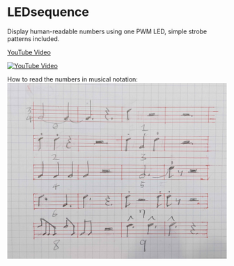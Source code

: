 # LEDsequence
Display human-readable numbers using one PWM LED, simple strobe patterns included. 

[YouTube Video](youtu.be/FTa1Aiam3wk)

[![YouTube Video](https://img.youtube.com/vi/FTa1Aiam3wk/0.jpg)](https://www.youtube.com/watch?v=FTa1Aiam3wk)

How to read the numbers in musical notation:
<img src="https://github.com/CCCanyon/LEDsequence/blob/main/numbers.png" width="600">
